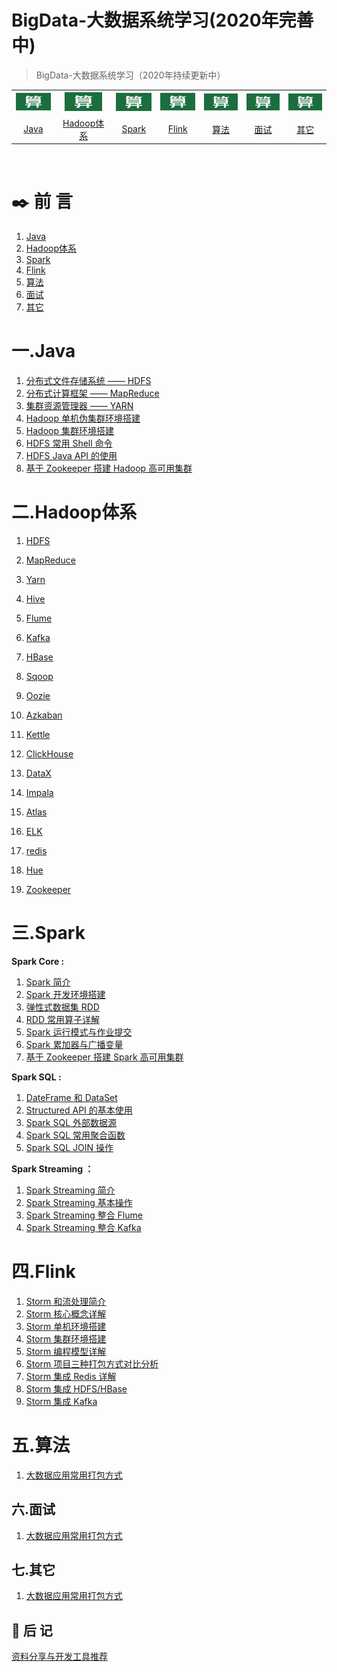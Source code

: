 # BigData-大数据系统学习(2020年完善中)

> BigData-大数据系统学习（2020年持续更新中）

<table>
    <tr align="center">
      <th><img width="60px"  src="picture/002.jpg"></th>
      <th><img width="60px" src="picture/002.jpg"></th>
      <th><img width="60px" src="picture/002.jpg"></th>
      <th><img width="60px" src="picture/002.jpg"></th>
      <th><img width="60px"  src="picture/002.jpg"></th>
      <th><img width="60px" src="picture/002.jpg"></th>
      <th><img width="60px" src="picture/002.jpg"></th>
    <tr>
  <td align="center"><a href="# 一.Java">Java</a></td>
  <td align="center"><a href="https://github.com/bigdata2018/BigData#%E4%BA%8Chadoop%E4%BD%93%E7%B3%BB">Hadoop体系</a></td>
  <td align="center"><a href="# 三.Spark">Spark</a></td>
  <td align="center"><a href="# 四.Flink">Flink</a></td>
  <td align="center"><a href="# 五.算法">算法</a></td>
  <td align="center"><a href="# 六.面试">面试</a></td>
  <td align="center"><a href="# 七.其它">其它</a></td>
</table>



<br/>

# :black_nib: 前  言

1. [Java]([https://github.com/321cto/Java-for-Algorithms/blob/master/note/%E7%AE%97%E6%B3%95001.md](https://github.com/321cto/Java-for-Algorithms/blob/master/note/算法001.md))
2. [Hadoop体系]([https://github.com/321cto/Java-for-Algorithms/blob/master/note/%E7%AE%97%E6%B3%95001.md](https://github.com/321cto/Java-for-Algorithms/blob/master/note/算法001.md))        
3. [Spark]([https://github.com/321cto/Java-for-Algorithms/blob/master/note/%E7%AE%97%E6%B3%95001.md](https://github.com/321cto/Java-for-Algorithms/blob/master/note/算法001.md))
4. [Flink]([https://github.com/321cto/Java-for-Algorithms/blob/master/note/%E7%AE%97%E6%B3%95001.md](https://github.com/321cto/Java-for-Algorithms/blob/master/note/算法001.md))
5. [算法]([https://github.com/321cto/Java-for-Algorithms/blob/master/note/%E7%AE%97%E6%B3%95001.md](https://github.com/321cto/Java-for-Algorithms/blob/master/note/算法001.md))
6. [面试]([https://github.com/321cto/Java-for-Algorithms/blob/master/note/%E7%AE%97%E6%B3%95001.md](https://github.com/321cto/Java-for-Algorithms/blob/master/note/算法001.md))        
7. [其它]([https://github.com/321cto/Java-for-Algorithms/blob/master/note/%E7%AE%97%E6%B3%95001.md](https://github.com/321cto/Java-for-Algorithms/blob/master/note/算法001.md))

# 一.Java

1. [分布式文件存储系统 —— HDFS](https://github.com/heibaiying/BigData-Notes/blob/master/notes/Hadoop-HDFS.md)
2. [分布式计算框架 —— MapReduce](https://github.com/heibaiying/BigData-Notes/blob/master/notes/Hadoop-MapReduce.md)
3. [集群资源管理器 —— YARN](https://github.com/heibaiying/BigData-Notes/blob/master/notes/Hadoop-YARN.md)
4. [Hadoop 单机伪集群环境搭建](https://github.com/heibaiying/BigData-Notes/blob/master/notes/installation/Hadoop单机环境搭建.md)
5. [Hadoop 集群环境搭建](https://github.com/heibaiying/BigData-Notes/blob/master/notes/installation/Hadoop集群环境搭建.md)
6. [HDFS 常用 Shell 命令](https://github.com/heibaiying/BigData-Notes/blob/master/notes/HDFS常用Shell命令.md)
7. [HDFS Java API 的使用](https://github.com/heibaiying/BigData-Notes/blob/master/notes/HDFS-Java-API.md)
8. [基于 Zookeeper 搭建 Hadoop 高可用集群](https://github.com/heibaiying/BigData-Notes/blob/master/notes/installation/基于Zookeeper搭建Hadoop高可用集群.md)

# 二.Hadoop体系

1. [HDFS](https://github.com/321cto/Java-for-Algorithms/blob/master/note/%E7%AE%97%E6%B3%95001.md#01%E5%AD%97%E7%AC%A6%E7%BB%9F%E8%AE%A1)

2. [MapReduce](https://github.com/321cto/Java-for-Algorithms/blob/master/note/%E7%AE%97%E6%B3%95001.md#02%E5%86%92%E6%B3%A1%E6%8E%92%E5%BA%8F)

3. [Yarn](https://github.com/heibaiying/BigData-Notes/blob/master/notes/HiveCLI和Beeline命令行的基本使用.md)

4. [Hive](https://github.com/heibaiying/BigData-Notes/blob/master/notes/Hive常用DDL操作.md)

5. [Flume](https://github.com/heibaiying/BigData-Notes/blob/master/notes/Hive分区表和分桶表.md)

6. [Kafka](https://github.com/heibaiying/BigData-Notes/blob/master/notes/Hive视图和索引.md)

7. [HBase](https://github.com/heibaiying/BigData-Notes/blob/master/notes/Hive常用DML操作.md)

8. [Sqoop](https://github.com/heibaiying/BigData-Notes/blob/master/notes/Hive数据查询详解.md)

9. [Oozie](https://github.com/321cto/Java-for-Algorithms/blob/master/note/%E7%AE%97%E6%B3%95001.md#01%E5%AD%97%E7%AC%A6%E7%BB%9F%E8%AE%A1)

10. [Azkaban](https://github.com/321cto/Java-for-Algorithms/blob/master/note/%E7%AE%97%E6%B3%95001.md#02%E5%86%92%E6%B3%A1%E6%8E%92%E5%BA%8F)

11. [Kettle](https://github.com/heibaiying/BigData-Notes/blob/master/notes/HiveCLI和Beeline命令行的基本使用.md)

12. [ClickHouse](https://github.com/heibaiying/BigData-Notes/blob/master/notes/Hive常用DDL操作.md)

13. [DataX](https://github.com/heibaiying/BigData-Notes/blob/master/notes/Hive分区表和分桶表.md)

14. [Impala](https://github.com/heibaiying/BigData-Notes/blob/master/notes/Hive视图和索引.md)

15. [Atlas](https://github.com/heibaiying/BigData-Notes/blob/master/notes/Hive常用DML操作.md)

16. [ELK](https://github.com/heibaiying/BigData-Notes/blob/master/notes/Hive数据查询详解.md)

17. [redis](https://github.com/heibaiying/BigData-Notes/blob/master/notes/Hive数据查询详解.md)

18. [Hue](https://github.com/heibaiying/BigData-Notes/blob/master/notes/Hive数据查询详解.md)

19. [Zookeeper](https://github.com/heibaiying/BigData-Notes/blob/master/notes/Hive数据查询详解.md)

    

# 三.Spark

**Spark Core :**

1. [Spark 简介](https://github.com/heibaiying/BigData-Notes/blob/master/notes/Spark简介.md)
2. [Spark 开发环境搭建](https://github.com/heibaiying/BigData-Notes/blob/master/notes/installation/Spark开发环境搭建.md)
3. [弹性式数据集 RDD](https://github.com/heibaiying/BigData-Notes/blob/master/notes/Spark_RDD.md)
4. [RDD 常用算子详解](https://github.com/heibaiying/BigData-Notes/blob/master/notes/Spark_Transformation和Action算子.md)
5. [Spark 运行模式与作业提交](https://github.com/heibaiying/BigData-Notes/blob/master/notes/Spark部署模式与作业提交.md)
6. [Spark 累加器与广播变量](https://github.com/heibaiying/BigData-Notes/blob/master/notes/Spark累加器与广播变量.md)
7. [基于 Zookeeper 搭建 Spark 高可用集群](https://github.com/heibaiying/BigData-Notes/blob/master/notes/installation/Spark集群环境搭建.md)

**Spark SQL :**

1. [DateFrame 和 DataSet ](https://github.com/heibaiying/BigData-Notes/blob/master/notes/SparkSQL_Dataset和DataFrame简介.md)
2. [Structured API 的基本使用](https://github.com/heibaiying/BigData-Notes/blob/master/notes/Spark_Structured_API的基本使用.md)
3. [Spark SQL 外部数据源](https://github.com/heibaiying/BigData-Notes/blob/master/notes/SparkSQL外部数据源.md)
4. [Spark SQL 常用聚合函数](https://github.com/heibaiying/BigData-Notes/blob/master/notes/SparkSQL常用聚合函数.md)
5. [Spark SQL JOIN 操作](https://github.com/heibaiying/BigData-Notes/blob/master/notes/SparkSQL联结操作.md)

**Spark Streaming ：**

1. [Spark Streaming 简介](https://github.com/heibaiying/BigData-Notes/blob/master/notes/Spark_Streaming与流处理.md)
2. [Spark Streaming 基本操作](https://github.com/heibaiying/BigData-Notes/blob/master/notes/Spark_Streaming基本操作.md)
3. [Spark Streaming 整合 Flume](https://github.com/heibaiying/BigData-Notes/blob/master/notes/Spark_Streaming整合Flume.md)
4. [Spark Streaming 整合 Kafka](https://github.com/heibaiying/BigData-Notes/blob/master/notes/Spark_Streaming整合Kafka.md)

# 四.Flink

1. [Storm 和流处理简介](https://github.com/heibaiying/BigData-Notes/blob/master/notes/Storm和流处理简介.md)
2. [Storm 核心概念详解](https://github.com/heibaiying/BigData-Notes/blob/master/notes/Storm核心概念详解.md)
3. [Storm 单机环境搭建](https://github.com/heibaiying/BigData-Notes/blob/master/notes/installation/Storm单机环境搭建.md)
4. [Storm 集群环境搭建](https://github.com/heibaiying/BigData-Notes/blob/master/notes/installation/Storm集群环境搭建.md)
5. [Storm 编程模型详解](https://github.com/heibaiying/BigData-Notes/blob/master/notes/Storm编程模型详解.md)
6. [Storm 项目三种打包方式对比分析](https://github.com/heibaiying/BigData-Notes/blob/master/notes/Storm三种打包方式对比分析.md)
7. [Storm 集成 Redis 详解](https://github.com/heibaiying/BigData-Notes/blob/master/notes/Storm集成Redis详解.md)
8. [Storm 集成 HDFS/HBase](https://github.com/heibaiying/BigData-Notes/blob/master/notes/Storm集成HBase和HDFS.md)
9. [Storm 集成 Kafka](https://github.com/heibaiying/BigData-Notes/blob/master/notes/Storm集成Kakfa.md)




# 五.算法

1. [大数据应用常用打包方式](https://github.com/heibaiying/BigData-Notes/blob/master/notes/大数据应用常用打包方式.md)



## 六.面试

1. [大数据应用常用打包方式](https://github.com/heibaiying/BigData-Notes/blob/master/notes/大数据应用常用打包方式.md)



## 七.其它

1. [大数据应用常用打包方式](https://github.com/heibaiying/BigData-Notes/blob/master/notes/大数据应用常用打包方式.md)





## :bookmark_tabs: 后  记

[资料分享与开发工具推荐](https://github.com/heibaiying/BigData-Notes/blob/master/notes/资料分享与工具推荐.md)
